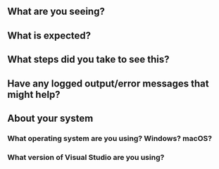 <!--
Thank you so much for your contribution. Before you submit an issue, please read the following:

1. Ensure you have read over contribution guidelines in the README: https://github.com/XamarinUniversity/AllCourseLabs/blob/master/README.md.

2. If you have a question, please submit it via the Xamarin University forum: https://forums.xamarin.com/categories/university

3. Delete everything in this comment block.
-->

## What are you seeing?

## What is expected?

## What steps did you take to see this?

## Have any logged output/error messages that might help?

## About your system

### What operating system are you using? Windows? macOS?

### What version of Visual Studio are you using?
